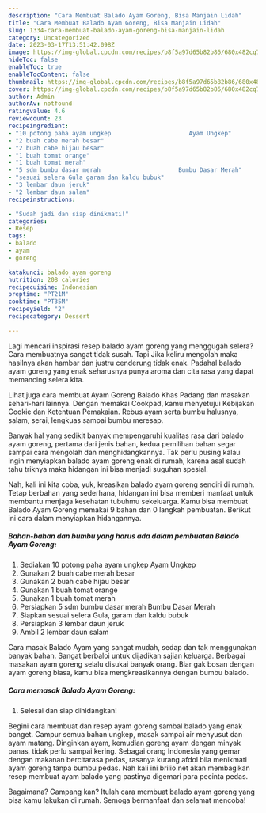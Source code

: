 ```yaml
---
description: "Cara Membuat Balado Ayam Goreng, Bisa Manjain Lidah"
title: "Cara Membuat Balado Ayam Goreng, Bisa Manjain Lidah"
slug: 1334-cara-membuat-balado-ayam-goreng-bisa-manjain-lidah
category: Uncategorized
date: 2023-03-17T13:51:42.098Z
image: https://img-global.cpcdn.com/recipes/b8f5a97d65b82b86/680x482cq70/balado-ayam-goreng-foto-resep-utama.jpg
hideToc: false
enableToc: true
enableTocContent: false
thumbnail: https://img-global.cpcdn.com/recipes/b8f5a97d65b82b86/680x482cq70/balado-ayam-goreng-foto-resep-utama.jpg
cover: https://img-global.cpcdn.com/recipes/b8f5a97d65b82b86/680x482cq70/balado-ayam-goreng-foto-resep-utama.jpg
author: Admin
authorAv: notfound
ratingvalue: 4.6
reviewcount: 23
recipeingredient:
- "10 potong paha ayam ungkep                      Ayam Ungkep"
- "2 buah cabe merah besar"
- "2 buah cabe hijau besar"
- "1 buah tomat orange"
- "1 buah tomat merah"
- "5 sdm bumbu dasar merah                      Bumbu Dasar Merah"
- "sesuai selera Gula garam dan kaldu bubuk"
- "3 lembar daun jeruk"
- "2 lembar daun salam"
recipeinstructions:

- "Sudah jadi dan siap dinikmati!"
categories:
- Resep
tags:
- balado
- ayam
- goreng

katakunci: balado ayam goreng 
nutrition: 208 calories
recipecuisine: Indonesian
preptime: "PT21M"
cooktime: "PT35M"
recipeyield: "2"
recipecategory: Dessert

---
```



Lagi mencari inspirasi resep balado ayam goreng yang menggugah selera? Cara membuatnya sangat tidak susah. Tapi Jika keliru mengolah maka hasilnya akan hambar dan justru cenderung tidak enak. Padahal balado ayam goreng yang enak seharusnya punya aroma dan cita rasa yang dapat memancing selera kita.


Lihat juga cara membuat Ayam Goreng Balado Khas Padang dan masakan sehari-hari lainnya. Dengan memakai Cookpad, kamu menyetujui Kebijakan Cookie dan Ketentuan Pemakaian. Rebus ayam serta bumbu halusnya, salam, serai, lengkuas sampai bumbu meresap.

Banyak hal yang sedikit banyak mempengaruhi kualitas rasa dari balado ayam goreng, pertama dari jenis bahan, kedua pemilihan bahan segar sampai cara mengolah dan menghidangkannya. Tak perlu pusing kalau ingin menyiapkan balado ayam goreng enak di rumah, karena asal sudah tahu triknya maka hidangan ini bisa menjadi suguhan spesial.


Nah, kali ini kita coba, yuk, kreasikan balado ayam goreng sendiri di rumah. Tetap berbahan yang sederhana, hidangan ini bisa memberi manfaat untuk membantu menjaga kesehatan tubuhmu sekeluarga. Kamu bisa membuat Balado Ayam Goreng memakai 9 bahan dan 0 langkah pembuatan. Berikut ini cara dalam menyiapkan hidangannya.

<!--inarticleads1-->

##### Bahan-bahan dan bumbu yang harus ada dalam pembuatan Balado Ayam Goreng:

1. Sediakan 10 potong paha ayam ungkep                      Ayam Ungkep
1. Gunakan 2 buah cabe merah besar
1. Gunakan 2 buah cabe hijau besar
1. Gunakan 1 buah tomat orange
1. Gunakan 1 buah tomat merah
1. Persiapkan 5 sdm bumbu dasar merah                      Bumbu Dasar Merah
1. Siapkan sesuai selera Gula, garam dan kaldu bubuk
1. Persiapkan 3 lembar daun jeruk
1. Ambil 2 lembar daun salam


Cara masak Balado Ayam yang sangat mudah, sedap dan tak menggunakan banyak bahan. Sangat berbaloi untuk dijadikan sajian keluarga. Berbagai masakan ayam goreng selalu disukai banyak orang. Biar gak bosan dengan ayam goreng biasa, kamu bisa mengkreasikannya dengan bumbu balado. 

<!--inarticleads2-->

##### Cara memasak Balado Ayam Goreng:


1. Selesai dan siap dihidangkan!

Begini cara membuat dan resep ayam goreng sambal balado yang enak banget. Campur semua bahan ungkep, masak sampai air menyusut dan ayam matang. Dinginkan ayam, kemudian goreng ayam dengan minyak panas, tidak perlu sampai kering. Sebagai orang Indonesia yang gemar dengan makanan bercitarasa pedas, rasanya kurang afdol bila menikmati ayam goreng tanpa bumbu pedas. Nah kali ini brilio.net akan membagikan resep membuat ayam balado yang pastinya digemari para pecinta pedas. 

Bagaimana? Gampang kan? Itulah cara membuat balado ayam goreng yang bisa kamu lakukan di rumah. Semoga bermanfaat dan selamat mencoba!
